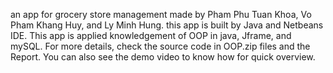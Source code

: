 an app for grocery store management made by Pham Phu Tuan Khoa, Vo Pham Khang Huy, and Ly Minh Hung.
this app is built by Java and Netbeans IDE.
This app is applied knowledgement of OOP in java, Jframe, and mySQL.
For more details, check the source code in OOP.zip files and the Report. You can also see the demo video to know how for quick overview.
